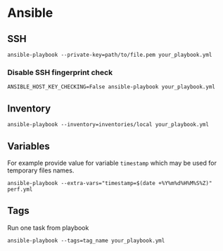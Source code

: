 # Ansible

## SSH

    ansible-playbook --private-key=path/to/file.pem your_playbook.yml

### Disable SSH fingerprint check

    ANSIBLE_HOST_KEY_CHECKING=False ansible-playbook your_playbook.yml

## Inventory

    ansible-playbook --inventory=inventories/local your_playbook.yml

## Variables

For example provide value for variable `timestamp`
which may be used for temporary files names.

    ansible-playbook --extra-vars="timestamp=$(date +%Y%m%d%H%M%S%Z)" perf.yml

## Tags

Run one task from playbook

    ansible-playbook --tags=tag_name your_playbook.yml
